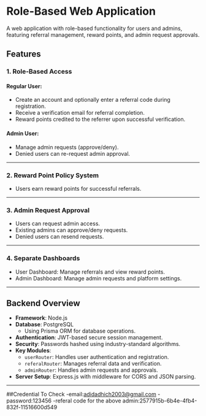 # Role-Based Web Application

A web application with role-based functionality for users and admins, featuring referral management, reward points, and admin request approvals.

## Features

### 1. Role-Based Access
#### Regular User:
- Create an account and optionally enter a referral code during registration.
- Receive a verification email for referral completion.
- Reward points credited to the referrer upon successful verification.

#### Admin User:
- Manage admin requests (approve/deny).
- Denied users can re-request admin approval.

---

### 2. Reward Point Policy System
- Users earn reward points for successful referrals.

---

### 3. Admin Request Approval
- Users can request admin access.
- Existing admins can approve/deny requests.
- Denied users can resend requests.

---

### 4. Separate Dashboards
- User Dashboard: Manage referrals and view reward points.
- Admin Dashboard: Manage admin requests and platform settings.

---

## Backend Overview

- **Framework**: Node.js
- **Database**: PostgreSQL
  - Using Prisma ORM for database operations.
- **Authentication**: JWT-based secure session management.
- **Security**: Passwords hashed using industry-standard algorithms.
- **Key Modules**:
  - `userRouter`: Handles user authentication and registration.
  - `referalRouter`: Manages referral data and verification.
  - `adminRouter`: Handles admin requests and approvals.
- **Server Setup**: Express.js with middleware for CORS and JSON parsing.

---
##Credential To Check
-email:adidadhich2003@gmail.com
-password:123456
-referal code for the above admin:2577915b-6b4e-4fb4-832f-11516600d549
